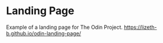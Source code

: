 # Landing Page
Example of a landing page for The Odin Project.
https://lizeth-b.github.io/odin-landing-page/
